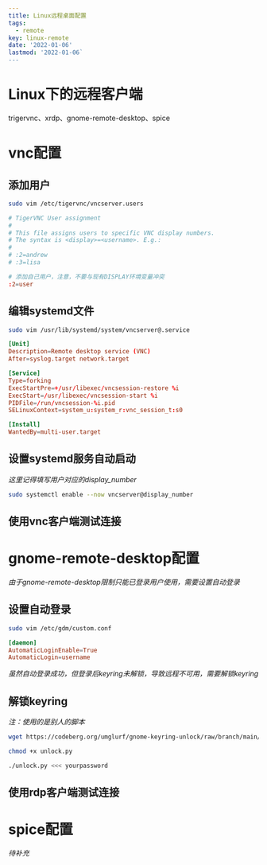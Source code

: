 ```yaml
---
title: Linux远程桌面配置
tags: 
  - remote
key: linux-remote
date: '2022-01-06'
lastmod: '2022-01-06`
---
```

# Linux下的远程客户端
trigervnc、xrdp、gnome-remote-desktop、spice
# vnc配置
## 添加用户
```bash
sudo vim /etc/tigervnc/vncserver.users
```
```conf
# TigerVNC User assignment
#
# This file assigns users to specific VNC display numbers.
# The syntax is <display>=<username>. E.g.:
#
# :2=andrew
# :3=lisa

# 添加自己用户，注意，不要与现有DISPLAY环境变量冲突
:2=user

```
## 编辑systemd文件
```bash
sudo vim /usr/lib/systemd/system/vncserver@.service
```
```conf
[Unit]
Description=Remote desktop service (VNC)
After=syslog.target network.target

[Service]
Type=forking
ExecStartPre=+/usr/libexec/vncsession-restore %i
ExecStart=/usr/libexec/vncsession-start %i
PIDFile=/run/vncsession-%i.pid
SELinuxContext=system_u:system_r:vnc_session_t:s0

[Install]
WantedBy=multi-user.target

```
## 设置systemd服务自动启动
*这里记得填写用户对应的display_number*
```bash
sudo systemctl enable --now vncserver@display_number
```
## 使用vnc客户端测试连接
# gnome-remote-desktop配置
*由于gnome-remote-desktop限制只能已登录用户使用，需要设置自动登录*
## 设置自动登录
```bash
sudo vim /etc/gdm/custom.conf
```
```conf
[daemon]
AutomaticLoginEnable=True
AutomaticLogin=username
```
*虽然自动登录成功，但登录后keyring未解锁，导致远程不可用，需要解锁keyring*
## 解锁keyring
*注：使用的是别人的脚本*
```bash
wget https://codeberg.org/umglurf/gnome-keyring-unlock/raw/branch/main/unlock.py

chmod +x unlock.py

./unlock.py <<< yourpassword
```
## 使用rdp客户端测试连接
# spice配置
*待补充*